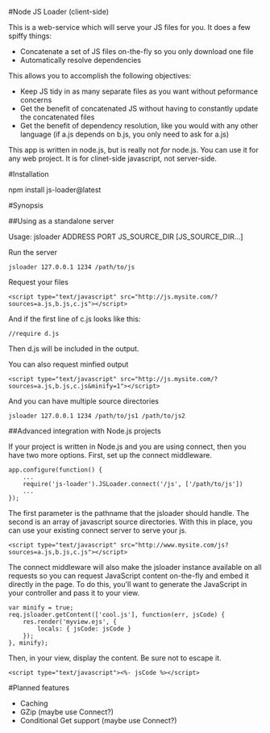 #Node JS Loader (client-side)

This is a web-service which will serve your JS files for you. It does a few spiffy things:

 * Concatenate a set of JS files on-the-fly so you only download one file
 * Automatically resolve dependencies

This allows you to accomplish the following objectives:

 * Keep JS tidy in as many separate files as you want without peformance concerns
 * Get the benefit of concatenated JS without having to constantly update the concatenated files
 * Get the benefit of dependency resolution, like you would with any other language (if a.js depends on b.js, you only need to ask for a.js)

This app is written in node.js, but is really not *for* node.js. You can use it for any web project. It is for clinet-side javascript, not server-side.

#Installation

npm install js-loader@latest

#Synopsis

##Using as a standalone server

Usage: jsloader ADDRESS PORT JS_SOURCE_DIR [JS_SOURCE_DIR...]

Run the server

    jsloader 127.0.0.1 1234 /path/to/js

Request your files

    <script type="text/javascript" src="http://js.mysite.com/?sources=a.js,b.js,c.js"></script>

And if the first line of c.js looks like this:

    //require d.js

Then d.js will be included in the output.

You can also request minfied output

    <script type="text/javascript" src="http://js.mysite.com/?sources=a.js,b.js,c.js&minify=1"></script>

And you can have multiple source directories

    jsloader 127.0.0.1 1234 /path/to/js1 /path/to/js2

##Advanced integration with Node.js projects

If your project is written in Node.js and you are using connect, then you have two more options. First,
set up the connect middleware.

    app.configure(function() {
        ...
        require('js-loader').JSLoader.connect('/js', ['/path/to/js'])
        ...
    });

The first parameter is the pathname that the jsloader should handle. The second is an array of javascript
source directories. With this in place, you can use your existing connect server to serve your js.

    <script type="text/javascript" src="http://www.mysite.com/js?sources=a.js,b.js,c.js"></script>

The connect middleware will also make the jsloader instance available on all requests so you can request
JavaScript content on-the-fly and embed it directly in the page. To do this, you'll want to generate
the JavaScript in your controller and pass it to your view.

    var minify = true;
    req.jsloader.getContent(['cool.js'], function(err, jsCode) {
        res.render('myview.ejs', {
            locals: { jsCode: jsCode }   
        }); 
    }, minify);

Then, in your view, display the content. Be sure not to escape it.

    <script type="text/javascript"><%- jsCode %></script>

#Planned features

 * Caching
 * GZip (maybe use Connect?)
 * Conditional Get support (maybe use Connect?)
